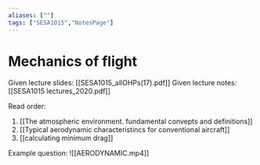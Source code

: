 ```yaml
---
aliases: [""]
tags: ["SESA1015","NotesPage"]
---
```


# Mechanics of flight
Given lecture slides: [[SESA1015_allOHPs(17).pdf]]
Given lecture notes: [[SESA1015 lectures_2020.pdf]]

Read order:
1) [[The atmospheric environment. fundamental convepts and definitions]]
2)  [[Typical aerodynamic characteristincs for conventional aircraft]]
3) [[calculating minimum drag]]

Example question:
![[AERODYNAMIC.mp4]]